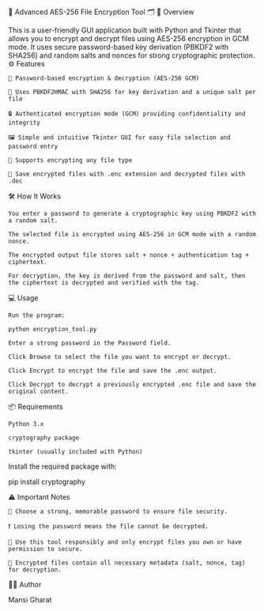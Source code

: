 🔐 Advanced AES-256 File Encryption Tool 🗂️
📖 Overview

This is a user-friendly GUI application built with Python and Tkinter that allows you to encrypt and decrypt files using AES-256 encryption in GCM mode. It uses secure password-based key derivation (PBKDF2 with SHA256) and random salts and nonces for strong cryptographic protection.
⚙️ Features

    🔑 Password-based encryption & decryption (AES-256 GCM)

    🧂 Uses PBKDF2HMAC with SHA256 for key derivation and a unique salt per file

    🔒 Authenticated encryption mode (GCM) providing confidentiality and integrity

    🖼️ Simple and intuitive Tkinter GUI for easy file selection and password entry

    📂 Supports encrypting any file type

    💾 Save encrypted files with .enc extension and decrypted files with .dec

🛠️ How It Works

    You enter a password to generate a cryptographic key using PBKDF2 with a random salt.

    The selected file is encrypted using AES-256 in GCM mode with a random nonce.

    The encrypted output file stores salt + nonce + authentication tag + ciphertext.

    For decryption, the key is derived from the password and salt, then the ciphertext is decrypted and verified with the tag.

💻 Usage

    Run the program:

    python encryption_tool.py

    Enter a strong password in the Password field.

    Click Browse to select the file you want to encrypt or decrypt.

    Click Encrypt to encrypt the file and save the .enc output.

    Click Decrypt to decrypt a previously encrypted .enc file and save the original content.

📦 Requirements

    Python 3.x

    cryptography package

    tkinter (usually included with Python)

Install the required package with:

pip install cryptography

⚠️ Important Notes

    🔐 Choose a strong, memorable password to ensure file security.

    ❗ Losing the password means the file cannot be decrypted.

    🛑 Use this tool responsibly and only encrypt files you own or have permission to secure.

    🧩 Encrypted files contain all necessary metadata (salt, nonce, tag) for decryption.

👩‍💻 Author

Mansi Gharat
